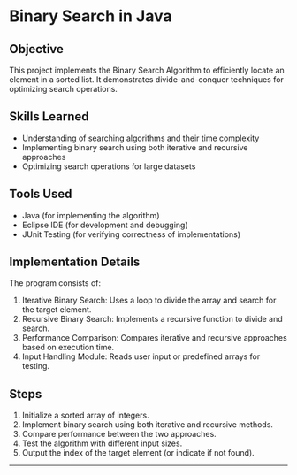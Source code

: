 # Binary Search in Java

## Objective
This project implements the Binary Search Algorithm to efficiently locate an element in a sorted list. It demonstrates divide-and-conquer techniques for optimizing search operations.

## Skills Learned
- Understanding of searching algorithms and their time complexity  
- Implementing binary search using both iterative and recursive approaches  
- Optimizing search operations for large datasets  

## Tools Used
- Java (for implementing the algorithm)  
- Eclipse IDE (for development and debugging)  
- JUnit Testing (for verifying correctness of implementations)  

## Implementation Details
The program consists of:
1. Iterative Binary Search: Uses a loop to divide the array and search for the target element.  
2. Recursive Binary Search: Implements a recursive function to divide and search.  
3. Performance Comparison: Compares iterative and recursive approaches based on execution time.  
4. Input Handling Module: Reads user input or predefined arrays for testing.  

## Steps
1. Initialize a sorted array of integers.  
2. Implement binary search using both iterative and recursive methods.  
3. Compare performance between the two approaches.  
4. Test the algorithm with different input sizes.  
5. Output the index of the target element (or indicate if not found).  

---
